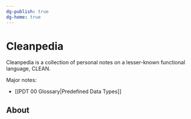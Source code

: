 ```yaml
---
dg-publish: true
dg-home: true
---
```


# Cleanpedia

Cleanpedia is a collection of personal notes on a lesser-known functional language, CLEAN.

Major notes:
- [[PDT 00 Glossary\|Predefined Data Types]]



## About 
